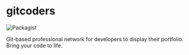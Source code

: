 # gitcoders

![Packagist](https://img.shields.io/badge/React-0.13.3-blue.svg)

Git-based professional network for developers to display their portfolio. Bring your code to life.
